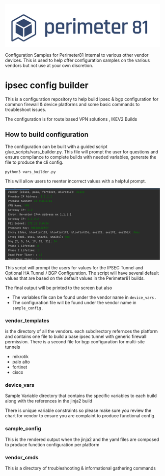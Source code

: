 ![](p81.png)

Configuration Samples for Perimeter81 Internal to various other vendor devices. 
This is used to help offer configuration samples on the various vendors but not use at your own discretion. 


# ipsec config builder
This is a configuration repository to help build ipsec & bgp configuration for common firewall & device platforms 
and some basic commands to troubleshoot issues.

The configuration is for route based VPN solutions , IKEV2 Builds

## How to build configuration 
The configuration can be built with a guided script glue_scripts/vars_builder.py. This file will prompt the user for 
questions and ensure compliance to complete builds with needed variables, generate the file to produce the cli config. 

```commandline
python3 vars_builder.py
```
This will allow users to reenter incorrect values with a helpful prompt. 

![](img.png)

This script will prompt the users for values for the IPSEC Tunnel and Optional HA Tunnel / BGP Configuration. 
The script will have several default values that are based on the default values in the Perimeter81 builds. 

The final output will be printed to the screen but also 
- The variables file can be found under the vendor name in  `device_vars` . 
- The configuration file will be found under the vendor name in `sample_config` .


### vendor_templates 
is the directory of all the vendors. each subdirectory refernces 
the platform and contains one file to build a base ipsec tunnel with generic firewall permission. There is
a second file for bgp configuration for multi-site tunnels
- mikrotik 
- palo alto
- fortinet 
- cisco

### device_vars
Sample Variable directory that contains the specific variables to each build 
along with the references in the jinja2 build 

There is unique variable constraints so please make sure you review the chart 
for vendor to ensure you are complaint to produce functional config.


### sample_config
This is the rendered output when the jinja2 and the yaml files are composed to produce function 
configuration per platform

### vendor_cmds
This is a directory of troubleshooting & informational gathering commands 

